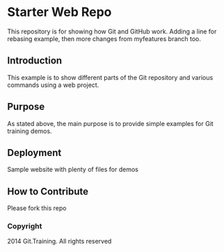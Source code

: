 # Starter Web Repo

This repository is for showing how Git and GitHub work. Adding a line for rebasing example, then more changes from myfeatures branch too.

## Introduction

This example is to show different parts of the Git repository and various commands using a web project.

## Purpose

As stated above, the main purpose is to provide simple examples for Git training demos.

## Deployment

Sample website with plenty of files for demos

## How to Contribute

Please fork this repo

### Copyright

2014 Git.Training. All rights reserved
